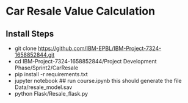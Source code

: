 # Car Resale Value Calculation 
<application description>
  
## Install Steps

*  git clone https://github.com/IBM-EPBL/IBM-Project-7324-1658852844.git
*  cd IBM-Project-7324-1658852844/Project Development Phase/Sprint2/CarResale
*  pip install -r requirements.txt
*  jupyter notebook ## run course.ipynb this should generate the file Data/resale_model.sav
*  python Flask/Resale_flask.py
